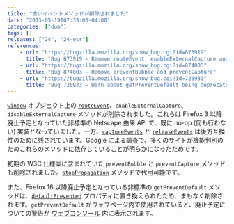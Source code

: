 ```yaml
---
title: "古いイベントメソッドが削除されました"
date: "2013-05-19T07:35:00-04:00"
categories: ["dom"]
tags: []
releases: ["24", "24-esr"]
references:
    - url: "https://bugzilla.mozilla.org/show_bug.cgi?id=673919"
      title: "Bug 673919 – Remove routeEvent, enableExternalCapture and disableExternalCapture"
    - url: "https://bugzilla.mozilla.org/show_bug.cgi?id=874003"
      title: "Bug 874003 – Remove preventBubble and preventCapture"
    - url: "https://bugzilla.mozilla.org/show_bug.cgi?id=726933"
      title: "Bug 726933 – Warn about getPreventDefault being deprecated"
---
```

[`window`](https://developer.mozilla.org/docs/Web/API/window) オブジェクト上の [`routeEvent`](https://developer.mozilla.org/docs/Web/API/window.routeEvent)、`enableExternalCapture`、`disableExternalCapture` メソッドが削除されました。これらは Firefox 3 以降廃止予定となっていた非標準の Netscape 由来 API で、既に no-op (何も行わない) 実装となっていました。一方、[`captureEvents`](https://developer.mozilla.org/docs/Web/API/window.captureEvents) と [`releaseEvents`](https://developer.mozilla.org/docs/Web/API/window.releaseEvents) は後方互換性のために残されています。Google による調査で、多くのサイトが機能判別のためこれらのメソッドに依存していることが明らかになったためです。

初期の W3C 仕様案に含まれていた `preventBubble` と `preventCapture` メソッドも削除されました。[`stopPropagation`](https://developer.mozilla.org/docs/Web/API/event.stopPropagation) メソッドで代用可能です。

また、Firefox 16 以降廃止予定となっている非標準の `getPreventDefault` メソッドは、[`defaultPrevented`](https://developer.mozilla.org/docs/Web/API/event.defaultPrevented) プロパティに置き換えられたため、まもなく削除されます。`getPreventDefault` がウェブページ内で使用されていると、廃止予定についての警告が [ウェブコンソール](https://developer.mozilla.org/docs/Tools/Web_Console) 内に表示されます。
